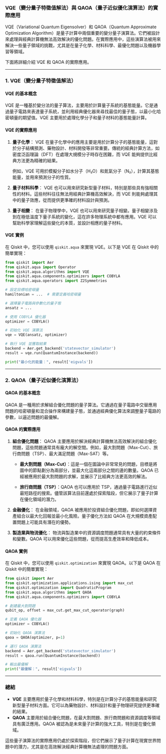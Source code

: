 ### VQE（變分量子特徵值解法）與 QAOA（量子近似優化演算法）的實際應用

VQE（Variational Quantum Eigensolver）和 QAOA（Quantum Approximate Optimization Algorithm）是量子計算中兩個重要的變分量子演算法。它們被設計來處理與經典計算機無法高效解決的優化問題。在實際應用中，這些演算法被用來解決一些量子領域的挑戰，尤其是在量子化學、材料科學、最優化問題以及機器學習等領域。

下面將詳細介紹 VQE 和 QAOA 的實際應用。

---

### **1. VQE（變分量子特徵值解法）**

#### **VQE 的基本概念**

VQE 是一種基於變分法的量子算法，主要用於計算量子系統的基態能量。它是通過量子電路來表達量子系統，並利用經典優化器來尋找最佳的量子態，以最小化哈密頓量的期望值。VQE 主要用於處理化學分子和量子材料的基態能量計算。

#### **VQE 的實際應用**

1. **量子化學**：
   VQE 在量子化學中的應用主要是用於計算分子的基態能量，這對於分子結構預測、藥物設計、材料開發等非常重要。傳統的經典計算方法，如密度泛函理論（DFT）在處理大規模分子時存在困難，而 VQE 能夠提供比經典方法更為精確的結果。

   例如，VQE 可用於模擬分子如水分子（H₂O）和氮氣分子（N₂），計算其基態能量，並用來預測分子的性質。

2. **量子材料科學**：
   VQE 也可以用來研究新型量子材料，特別是那些具有強相關性的材料。這些材料往往無法用經典計算機高效解決，而 VQE 則能夠處理其中的量子效應，從而提供更準確的材料設計與預測。

3. **量子相變**：
   在量子物理學中，VQE 也可以用來研究量子相變。量子相變涉及到在極低溫度下量子系統的變化，這在許多物理系統中都有應用。VQE 可以幫助科學家理解這些變化的本質，並設計相應的量子材料。

#### **VQE 實例**

在 Qiskit 中，您可以使用 `qiskit.aqua` 來實現 VQE。以下是 VQE 在 Qiskit 中的簡單實現：

```python
from qiskit import Aer
from qiskit.aqua import Operator
from qiskit.aqua.algorithms import VQE
from qiskit.aqua.components.optimizers import COBYLA
from qiskit.aqua.operators import Z2Symmetries

# 設定目標哈密頓量
hamiltonian = ...  # 需要定義哈密頓量

# 選擇量子電路與參數化的量子態
ansatz = ...

# 使用 COBYLA 優化器
optimizer = COBYLA()

# 初始化 VQE 演算法
vqe = VQE(ansatz, optimizer)

# 執行 VQE 並獲取結果
backend = Aer.get_backend('statevector_simulator')
result = vqe.run(QuantumInstance(backend))

print("最小化的能量：", result['eigvals'])
```

---

### **2. QAOA（量子近似優化演算法）**

#### **QAOA 的基本概念**

QAOA 是一種用於求解組合優化問題的量子算法。它通過在量子電路中交替應用問題的哈密頓量和混合操作來構建量子態，並通過經典優化算法來調整量子電路的參數，以逼近問題的最優解。

#### **QAOA 的實際應用**

1. **組合優化問題**：
   QAOA 主要應用於解決經典計算機無法高效解決的組合優化問題，這些問題通常具有龐大的解空間。例如，最大割問題（Max-Cut）、旅行商問題（TSP）、最大滿足問題（Max-SAT）等。

   - **最大割問題（Max-Cut）**：這是一個在圖論中非常常見的問題，目標是將圖中的節點劃分為兩部分，並最大化這兩部分之間的邊的數量。QAOA 已經被應用於最大割問題的求解，並展示了比經典方法更高效的解法。

   - **旅行商問題（TSP）**：QAOA 也可以應用於 TSP，通過量子電路進行近似最短路徑的搜索。儘管該算法目前還處於探索階段，但它展示了量子計算在優化領域的潛力。

2. **金融優化**：
   在金融領域，QAOA 被應用於投資組合優化問題，即如何選擇資產組合以最大化回報並最小化風險。量子優化方法如 QAOA 在大規模資產配置問題上可能具有潛在的優勢。

3. **製造業與物流優化**：
   物流與製造業中的資源調度問題通常具有大量的約束條件和變數。QAOA 可以用來優化這些問題，從而提高生產效率和降低成本。

#### **QAOA 實例**

在 Qiskit 中，您可以使用 `qiskit.optimization` 來實現 QAOA。以下是 QAOA 在 Qiskit 中的簡單實現：

```python
from qiskit import Aer
from qiskit.optimization.applications.ising import max_cut
from qiskit.optimization import QuadraticProgram
from qiskit.aqua.algorithms import QAOA
from qiskit.aqua.components.optimizers import COBYLA

# 創建最大割問題
qubit_op, offset = max_cut.get_max_cut_operator(graph)

# 定義 QAOA 優化器
optimizer = COBYLA()

# 初始化 QAOA 演算法
qaoa = QAOA(optimizer, p=1)

# 運行 QAOA 演算法
backend = Aer.get_backend('statevector_simulator')
result = qaoa.run(QuantumInstance(backend))

# 輸出最優解
print("最優解：", result['eigvals'])
```

---

### **總結**

- **VQE** 主要應用於量子化學和材料科學，特別是在計算分子的基態能量和研究新型量子材料方面。它可以為藥物設計、材料設計和量子物理研究提供更準確的結果。
- **QAOA** 主要用於組合優化問題，在最大割問題、旅行商問題和資源調度等領域具有廣泛應用。QAOA 被認為是未來量子計算的強大工具，特別是在優化領域。

這些量子演算法的實際應用仍處於探索階段，但它們展示了量子計算在現實世界問題中的潛力，尤其是在高效解決經典計算機無法處理的問題方面。